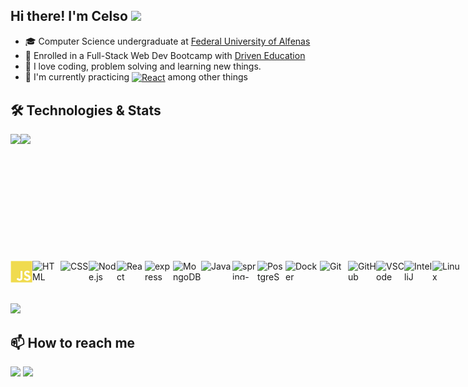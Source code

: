 
## Hi there! I'm Celso  <img src="https://raw.githubusercontent.com/MartinHeinz/MartinHeinz/master/wave.gif" width="30px">

- 🎓 Computer Science undergraduate at <a href="https://www.unifal-mg.edu.br/portal/">Federal University of Alfenas</a>
- 🚀 Enrolled in a Full-Stack Web Dev Bootcamp with <a href="https://www.driven.com.br">Driven Education</a>  
- 🦕 I love coding, problem solving and learning new things.
- 🌱 I'm currently practicing [<img src="https://www.vectorlogo.zone/logos/reactjs/reactjs-ar21.svg" height="40em" align="center" alt="React" title="React"/>]() among other things
<!--[<img src="https://www.vectorlogo.zone/logos/nodejs/nodejs-ar21.svg" height="40em" align="center" alt="Node" title="Node"/>]() [<img src="https://www.vectorlogo.zone/logos/mongodb/mongodb-ar21.svg" height="40em" align="center" alt="MongoDB" title="MongoDB"/>]()  -->

## 🛠️ Technologies & Stats

<div style="display: flex">   
  <img src="https://github-readme-stats.vercel.app/api/top-langs/?username=celso-patiri&layout=compact&exclude_repo=github-readme-stats,anuraghazra.github.io&theme=radical&custom_title=Most used languages&include_all_commits=true&count_private=true" height="180em"/>
 <img src="https://github-readme-stats.vercel.app/api?username=celso-patiri&theme=radical&custom_title=Celso's GitHub Stats&include_all_commits=true&count_private=true" height="180rem"/>
  
</div>

###

<div style="display: flex">
 <img align="center" title="JavaScript" alt="JavaScript" height="35" width="45" src="https://raw.githubusercontent.com/devicons/devicon/master/icons/javascript/javascript-plain.svg"/>
  <img align="center" title="HTML" alt="HTML" height="35" width="45" src="https://cdn.jsdelivr.net/gh/devicons/devicon/icons/html5/html5-original.svg"/>
  <img align="center" title="CSS" alt="CSS" height="35" width="45" src="https://cdn.jsdelivr.net/gh/devicons/devicon/icons/css3/css3-original.svg" />
  <img align="center" title="Node.js" alt="Node.js" height="35" width="45" src="https://cdn.jsdelivr.net/gh/devicons/devicon/icons/nodejs/nodejs-original.svg" />
  <img align="center" title="React" alt="React" height="35" width="45" src="https://cdn.jsdelivr.net/gh/devicons/devicon/icons/react/react-original.svg" />
  <img align="center" title="express" alt="express" height="35" width="45" src="https://cdn.jsdelivr.net/gh/devicons/devicon/icons/express/express-original.svg" />
  <img align="center" title="MongoDB" alt="MongoDB" height="35" width="45" src="https://cdn.jsdelivr.net/gh/devicons/devicon/icons/mongodb/mongodb-original.svg" />
  <img align="center" title="Java" alt="Java" height="40" width="50"  src="https://cdn.jsdelivr.net/gh/devicons/devicon/icons/java/java-original.svg" />
  <img align="center" title="spring-boot" alt="spring-boot" height="30" width="40" src="https://cdn.jsdelivr.net/gh/devicons/devicon/icons/spring/spring-original.svg" />
  <img align="center" title="PostgreSQL" alt="PostgreSQL" height="35" width="45" src="https://cdn.jsdelivr.net/gh/devicons/devicon/icons/postgresql/postgresql-original.svg" />
  <img align="center" title="Docker" alt="Docker" height="45" width="55" src="https://cdn.jsdelivr.net/gh/devicons/devicon/icons/docker/docker-original.svg" />
  <img align="center" title="Git" alt="Git" height="35" width="45" src="https://cdn.jsdelivr.net/gh/devicons/devicon/icons/git/git-original.svg" />
  <img align="center" title="GitHub" alt="GitHub" height="35" width="45" src="https://cdn.jsdelivr.net/gh/devicons/devicon/icons/github/github-original.svg" />
  <img align="center" title="VSCode" alt="VSCode" height="35" width="45" src="https://cdn.jsdelivr.net/gh/devicons/devicon/icons/vscode/vscode-original.svg" />
  <img align="center" title="IntelliJ" alt="IntelliJ" height="35" width="45" src="https://upload.wikimedia.org/wikipedia/commons/9/9c/IntelliJ_IDEA_Icon.svg" />
  <img align="center" title="Linux" alt="Linux" height="35" width="45"src="https://cdn.jsdelivr.net/gh/devicons/devicon/icons/linux/linux-original.svg" />

  
</div>

###

<!--START_SECTION:waka-->

<!--END_SECTION:waka-->
<div>
 <img src="https://github-readme-stats.vercel.app/api/wakatime?username=celsopatiri&layout=compact&langs_count=6"/>
</div>

###

## 📫 How to reach me
<a href="https://www.linkedin.com/in/celso-patiri-916051223" target="_blank"><img src="https://img.shields.io/badge/-LinkedIn-%230077B5?style=for-the-badge&logo=linkedin&logoColor=white"></a>
<a href = "mailto:celsobenedetti2@gmail.com"><img src="https://img.shields.io/badge/-Gmail-%23333?style=for-the-badge&logo=gmail&logoColor=white" target="_blank"></a>

